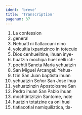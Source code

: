 ```yaml
---
ident: 'breve'
title: 'Transcription'
pagenum: 37
---
```

1.  La confession
2.  general
3.  Nehuatl ni tlatlacoani nino
4.  yolcuitia ixpantzinco in totecuio
5.  Dios cenhuelitine, ihuan inye-
6.  huatzin mochipa huel nelli ich-
7.  pochtli Sancta Maria yehuatzin
8.  San Miguel Arcangel: Yehua-
9.  tzin San Juan baptista ihuan
10.  yehuatzin Señor San Jose ihua
11.  yehuatzinzin Apostolosme San
12.  Pedro ihuan San Pablo ihuan
13.  mochtintzitzin Santome, note
14.  huatzin totatzine ca oni huei
15.  tlatlacotlal namiquiliztica, tla-
